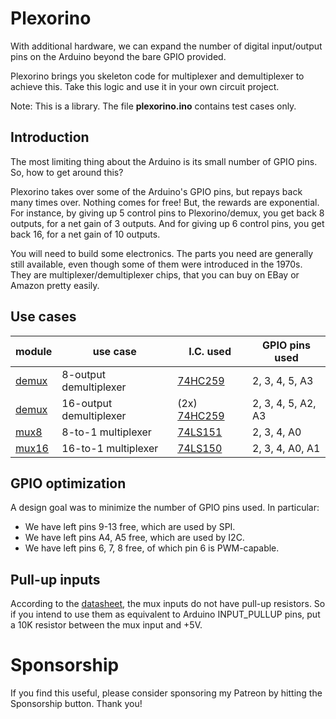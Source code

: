# Plexorino

With additional hardware, we can expand the number of digital input/output pins on the Arduino beyond the bare GPIO provided.

Plexorino brings you skeleton code for multiplexer and demultiplexer to achieve this. Take this logic and use it in your own circuit project.

Note: This is a library. The file **plexorino.ino** contains test cases only.

## Introduction

The most limiting thing about the Arduino is its small number of GPIO pins. So, how to get around this?

Plexorino takes over some of the Arduino's GPIO pins, but repays back many times over. Nothing comes for free! But, the rewards are exponential. For instance, by giving up 5 control pins to Plexorino/demux, you get back 8 outputs, for a net gain of 3 outputs. And for giving up 6 control pins, you get back 16, for a net gain of 10 outputs.

You will need to build some electronics. The parts you need are generally still available, even though some of them were introduced in the 1970s. They are multiplexer/demultiplexer chips, that you can buy on EBay or Amazon pretty easily.

## Use cases

| module          | use case                | I.C. used  | GPIO pins used |
|-----------------|-------------------------|------------|----------------|
| [demux](/plexorino/README_demux.md) | 8-output demultiplexer  | [74HC259](doc/74HC259.pdf)  | 2, 3, 4, 5, A3     |
| [demux](/plexorino/README_demux.md) | 16-output demultiplexer | (2x) [74HC259](doc/74HC259.pdf) | 2, 3, 4, 5, A2, A3 |
| [mux8](/plexorino/README_mux8.md)   | 8-to-1 multiplexer      | [74LS151](doc/74LS151.pdf)  | 2, 3, 4, A0        |
| [mux16](/plexorino/README_mux16.md) | 16-to-1 multiplexer     | [74LS150](doc/74LS151.pdf)  | 2, 3, 4, A0, A1    |

## GPIO optimization

A design goal was to minimize the number of GPIO pins used. In particular:

- We have left pins 9-13 free, which are used by SPI.
- We have left pins A4, A5 free, which are used by I2C.
- We have left pins 6, 7, 8 free, of which pin 6 is PWM-capable.

## Pull-up inputs

According to the [datasheet](doc/74LS151.pdf), the mux inputs do not have pull-up resistors. So if you intend to use them as equivalent to Arduino INPUT_PULLUP pins, put a 10K resistor between the mux input and +5V.

# Sponsorship

If you find this useful, please consider sponsoring my Patreon by hitting the Sponsorship button. Thank you!
